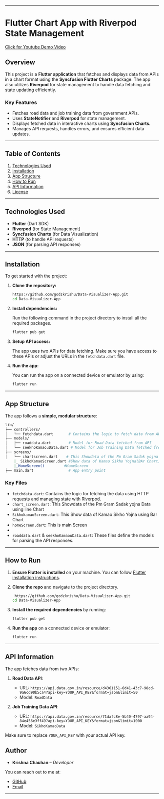 
---

# Flutter Chart App with Riverpod State Management 
[Click for Youtube Demo Video ](https://github.com/godzkrishu)


## Overview

This project is a **Flutter application** that fetches and displays data from APIs in a chart format using the **Syncfusion Flutter Charts** package. The app also utilizes **Riverpod** for state management to handle data fetching and state updating efficiently.

### Key Features
- Fetches road data and job training data from government APIs.
- Uses **StateNotifier** and **Riverpod** for state management.
- Displays fetched data in interactive charts using **Syncfusion Charts**.
- Manages API requests, handles errors, and ensures efficient data updates.

---

## Table of Contents
1. [Technologies Used](#technologies-used)
2. [Installation](#installation)
3. [App Structure](#app-structure)
4. [How to Run](#how-to-run)
5. [API Information](#api-information)
6. [License](#license)

---

## Technologies Used

- **Flutter** (Dart SDK)
- **Riverpod** (for State Management)
- **Syncfusion Charts** (for Data Visualization)
- **HTTP** (to handle API requests)
- **JSON** (for parsing API responses)

---

## Installation

To get started with the project:

1. **Clone the repository:**

   ```bash
   https://github.com/godzkrishu/Data-Visualizer-App.git
   cd Data-Visualizer-App
   ```

2. **Install dependencies:**

   Run the following command in the project directory to install all the required packages.

   ```bash
   flutter pub get
   ```

3. **Setup API access:**

   The app uses two APIs for data fetching. Make sure you have access to these APIs or adjust the URLs in the `fetchdata.dart` file.

4. **Run the app:**

   You can run the app on a connected device or emulator by using:

   ```bash
   flutter run
   ```

---

## App Structure

The app follows a **simple, modular structure**:

```bash
lib/
├── controllers/
│   └── fetchdata.dart       # Contains the logic to fetch data from APIs
├── models/
│   ├── roaddata.dart        # Model for Road Data fetched from API
│   └── seekhoKamaouData.dart # Model for Job Training Data fetched from API
├── screens/
│   └── chartscreen.dart    # This Showdata of the Pm Gram Sadak yojna Data(Line Chart)
    |_ SikhoKamaoScreen.dart #Show data of Kamao Sikho Yojna(BAr Chart)
    |_HomeScreen()         #HomeScreem 
├── main.dart                # App entry point
```

### Key Files

- `fetchdata.dart`: Contains the logic for fetching the data using HTTP requests and managing state with Riverpod.
- `chart_screen.dart`: This Showdata of the Pm Gram Sadak yojna Data using line Chart
- `SikhokamaoScreen.dart`: This Show data of Kamao Sikho Yojna using  Bar Chart
- `homeScreen.dart`: This is main Screen
- 
- `roaddata.dart` & `seekhoKamaouData.dart`: These files define the models for parsing the API responses.

---

## How to Run

1. **Ensure Flutter is installed** on your machine. You can follow [Flutter installation instructions](https://flutter.dev/docs/get-started/install).
   
2. **Clone the repo** and navigate to the project directory.

   ```bash
    https://github.com/godzkrishu/Data-Visualizer-App.git
   cd Data-Visualizer-App
   ```

3. **Install the required dependencies** by running:

   ```bash
   flutter pub get
   ```

4. **Run the app** on a connected device or emulator:

   ```bash
   flutter run
   ```

---

## API Information

The app fetches data from two APIs:

1. **Road Data API**:
   - URL: `https://api.data.gov.in/resource/d4361151-6d41-43c7-98cd-9a6cd90b5ca4?api-key=YOUR_API_KEY&format=json&limit=50`
   - Model: `RoadData`
   
2. **Job Training Data API**:
   - URL: `https://api.data.gov.in/resource/71dafc8e-5b40-4797-aa94-84e456e3ff49?api-key=YOUR_API_KEY&format=json&limit=1000`
   - Model: `SikhoKamaoData`

Make sure to replace `YOUR_API_KEY` with your actual API key.


## Author

- **Krishna Chauhan** – *Developer*

You can reach out to me at:
- [GitHub](https://github.com/godzkrishu)
- [Email](mailto:sandhya756507@gmail.com)

---
